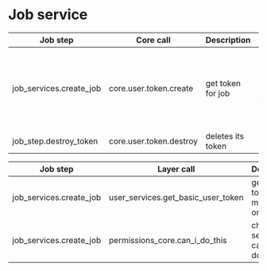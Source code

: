 # Job service



| Job step                | Core call               | Description       | Args                                             |
|-------------------------|-------------------------|-------------------|--------------------------------------------------|
| job_services.create_job | core.user.token.create  | get token for job | passes in data to tie this job to this new token |
| job_step.destroy_token  | core.user.token.destroy | deletes its token |                                                  |



| Job step                | Layer call                         | Description                      | Args |
|-------------------------|------------------------------------|----------------------------------|------|
| job_services.create_job | user_services.get_basic_user_token | gets the token to make a new one |      |
| job_services.create_job | permissions_core.can_i_do_this     | checks to see if job can be done |      |

